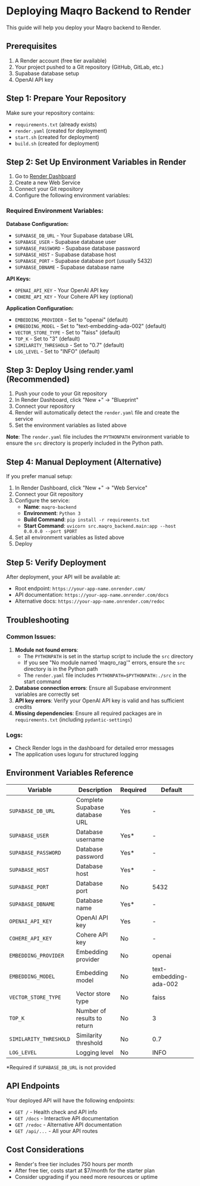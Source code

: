 # Deploying Maqro Backend to Render

This guide will help you deploy your Maqro backend to Render.

## Prerequisites

1. A Render account (free tier available)
2. Your project pushed to a Git repository (GitHub, GitLab, etc.)
3. Supabase database setup
4. OpenAI API key

## Step 1: Prepare Your Repository

Make sure your repository contains:
- `requirements.txt` (already exists)
- `render.yaml` (created for deployment)
- `start.sh` (created for deployment)
- `build.sh` (created for deployment)

## Step 2: Set Up Environment Variables in Render

1. Go to [Render Dashboard](https://dashboard.render.com)
2. Create a new Web Service
3. Connect your Git repository
4. Configure the following environment variables:

### Required Environment Variables:

**Database Configuration:**
- `SUPABASE_DB_URL` - Your Supabase database URL
- `SUPABASE_USER` - Supabase database user
- `SUPABASE_PASSWORD` - Supabase database password
- `SUPABASE_HOST` - Supabase database host
- `SUPABASE_PORT` - Supabase database port (usually 5432)
- `SUPABASE_DBNAME` - Supabase database name

**API Keys:**
- `OPENAI_API_KEY` - Your OpenAI API key
- `COHERE_API_KEY` - Your Cohere API key (optional)

**Application Configuration:**
- `EMBEDDING_PROVIDER` - Set to "openai" (default)
- `EMBEDDING_MODEL` - Set to "text-embedding-ada-002" (default)
- `VECTOR_STORE_TYPE` - Set to "faiss" (default)
- `TOP_K` - Set to "3" (default)
- `SIMILARITY_THRESHOLD` - Set to "0.7" (default)
- `LOG_LEVEL` - Set to "INFO" (default)

## Step 3: Deploy Using render.yaml (Recommended)

1. Push your code to your Git repository
2. In Render Dashboard, click "New +" → "Blueprint"
3. Connect your repository
4. Render will automatically detect the `render.yaml` file and create the service
5. Set the environment variables as listed above

**Note**: The `render.yaml` file includes the `PYTHONPATH` environment variable to ensure the `src` directory is properly included in the Python path.

## Step 4: Manual Deployment (Alternative)

If you prefer manual setup:

1. In Render Dashboard, click "New +" → "Web Service"
2. Connect your Git repository
3. Configure the service:
   - **Name**: `maqro-backend`
   - **Environment**: `Python 3`
   - **Build Command**: `pip install -r requirements.txt`
   - **Start Command**: `uvicorn src.maqro_backend.main:app --host 0.0.0.0 --port $PORT`
4. Set all environment variables as listed above
5. Deploy

## Step 5: Verify Deployment

After deployment, your API will be available at:
- Root endpoint: `https://your-app-name.onrender.com/`
- API documentation: `https://your-app-name.onrender.com/docs`
- Alternative docs: `https://your-app-name.onrender.com/redoc`

## Troubleshooting

### Common Issues:

1. **Module not found errors**: 
   - The `PYTHONPATH` is set in the startup script to include the `src` directory
   - If you see "No module named 'maqro_rag'" errors, ensure the `src` directory is in the Python path
   - The `render.yaml` file includes `PYTHONPATH=$PYTHONPATH:./src` in the start command
2. **Database connection errors**: Ensure all Supabase environment variables are correctly set
3. **API key errors**: Verify your OpenAI API key is valid and has sufficient credits
4. **Missing dependencies**: Ensure all required packages are in `requirements.txt` (including `pydantic-settings`)

### Logs:
- Check Render logs in the dashboard for detailed error messages
- The application uses loguru for structured logging

## Environment Variables Reference

| Variable | Description | Required | Default |
|----------|-------------|----------|---------|
| `SUPABASE_DB_URL` | Complete Supabase database URL | Yes | - |
| `SUPABASE_USER` | Database username | Yes* | - |
| `SUPABASE_PASSWORD` | Database password | Yes* | - |
| `SUPABASE_HOST` | Database host | Yes* | - |
| `SUPABASE_PORT` | Database port | No | 5432 |
| `SUPABASE_DBNAME` | Database name | Yes* | - |
| `OPENAI_API_KEY` | OpenAI API key | Yes | - |
| `COHERE_API_KEY` | Cohere API key | No | - |
| `EMBEDDING_PROVIDER` | Embedding provider | No | openai |
| `EMBEDDING_MODEL` | Embedding model | No | text-embedding-ada-002 |
| `VECTOR_STORE_TYPE` | Vector store type | No | faiss |
| `TOP_K` | Number of results to return | No | 3 |
| `SIMILARITY_THRESHOLD` | Similarity threshold | No | 0.7 |
| `LOG_LEVEL` | Logging level | No | INFO |

*Required if `SUPABASE_DB_URL` is not provided

## API Endpoints

Your deployed API will have the following endpoints:
- `GET /` - Health check and API info
- `GET /docs` - Interactive API documentation
- `GET /redoc` - Alternative API documentation
- `GET /api/...` - All your API routes

## Cost Considerations

- Render's free tier includes 750 hours per month
- After free tier, costs start at $7/month for the starter plan
- Consider upgrading if you need more resources or uptime 